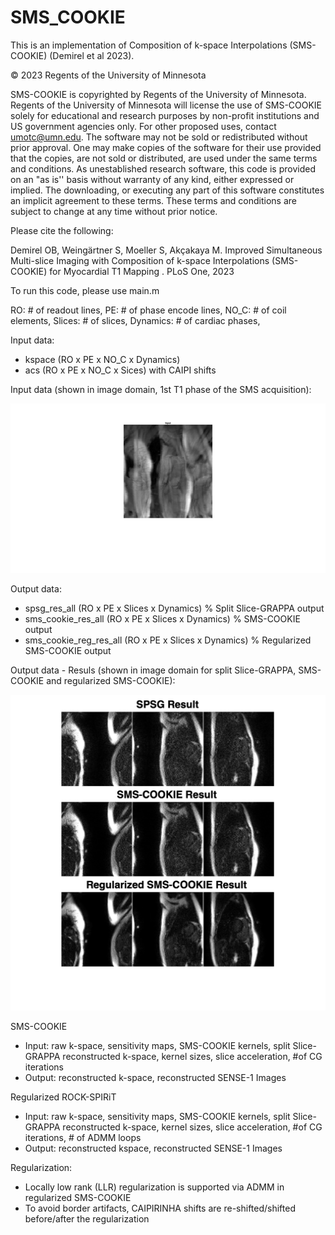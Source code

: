 # SMS_COOKIE
This is an implementation of Composition of k-space Interpolations (SMS-COOKIE) (Demirel et al 2023).

© 2023 Regents of the University of Minnesota

SMS-COOKIE is copyrighted by Regents of the University of Minnesota. Regents of the University of Minnesota will license the use of SMS-COOKIE solely for educational and research purposes by non-profit institutions and US government agencies only. For other proposed uses, contact umotc@umn.edu. The software may not be sold or redistributed without prior approval. One may make copies of the software for their use provided that the copies, are not sold or distributed, are used under the same terms and conditions. As unestablished research software, this code is provided on an "as is'' basis without warranty of any kind, either expressed or implied. The downloading, or executing any part of this software constitutes an implicit agreement to these terms. These terms and conditions are subject to change at any time without prior notice.

Please cite the following:

Demirel OB, Weingärtner S, Moeller S, Akçakaya M. Improved Simultaneous Multi-slice Imaging with Composition of k-space Interpolations (SMS-COOKIE) for Myocardial T1 Mapping . PLoS One, 2023

To run this code, please use main.m

RO:       # of readout lines,
PE:       # of phase encode lines,
NO_C:     # of coil elements,
Slices:   # of slices,
Dynamics: # of cardiac phases,

Input data:
- kspace (RO x PE x NO_C x Dynamics)
- acs (RO x PE x NO_C x Sices) with CAIPI shifts

Input data (shown in image domain, 1st T1 phase of the SMS acquisition):

![Input](assets/input.png)

Output data:
- spsg_res_all (RO x PE x Slices x Dynamics) % Split Slice-GRAPPA output
- sms_cookie_res_all (RO x PE x Slices x Dynamics) % SMS-COOKIE output
- sms_cookie_reg_res_all (RO x PE x Slices x Dynamics) % Regularized SMS-COOKIE output

Output data - Resuls (shown in image domain for split Slice-GRAPPA, SMS-COOKIE and regularized SMS-COOKIE):

![Output](assets/output.png)



SMS-COOKIE
- Input: raw k-space, sensitivity maps, SMS-COOKIE kernels, split Slice-GRAPPA reconstructed k-space, kernel sizes,
         slice acceleration, #of CG iterations
- Output: reconstructed k-space, reconstructed SENSE-1 Images
         
Regularized ROCK-SPIRiT
- Input: raw k-space, sensitivity maps, SMS-COOKIE kernels, split Slice-GRAPPA reconstructed k-space,  kernel sizes,
         slice acceleration, #of CG iterations, # of ADMM loops
- Output: reconstructed kspace, reconstructed SENSE-1 Images

Regularization:
- Locally low rank (LLR) regularization is supported via ADMM in regularized SMS-COOKIE
- To avoid border artifacts, CAIPIRINHA shifts are re-shifted/shifted before/after the regularization

